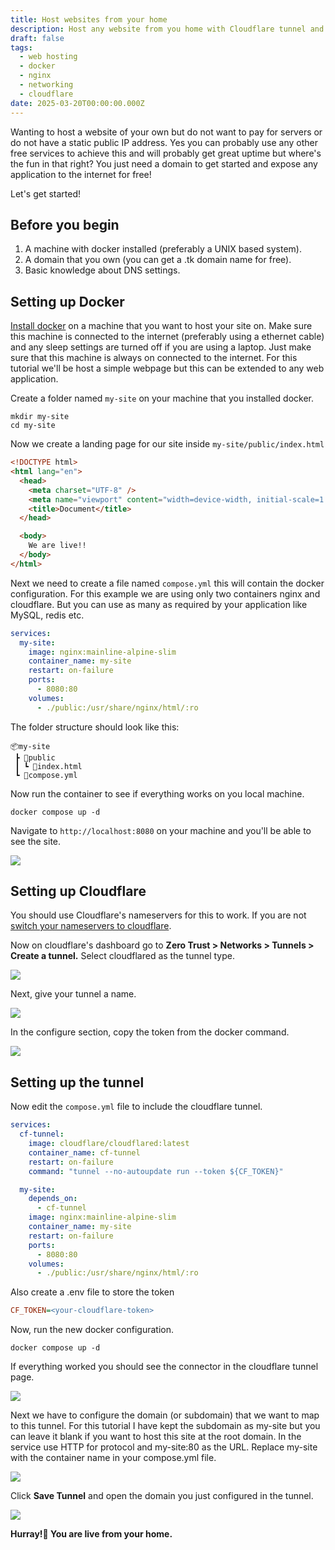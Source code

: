 ```yaml
---
title: Host websites from your home
description: Host any website from you home with Cloudflare tunnel and docker
draft: false
tags:
  - web hosting
  - docker
  - nginx
  - networking
  - cloudflare
date: 2025-03-20T00:00:00.000Z
---
```

Wanting to host a website of your own but do not want to pay for servers or do not have a static public IP address. Yes you can probably use any other free services to achieve this and will probably get great uptime but where's the fun in that right? You just need a domain to get started and expose any application to the internet for free!

Let's get started!

## Before you begin

1. A machine with docker installed (preferably a UNIX based system).
2. A domain that you own (you can get a .tk domain name for free).
3. Basic knowledge about DNS settings.

## Setting up Docker

[Install docker](https://docs.docker.com/engine/install/) on a machine that you want to host your site on. Make sure this machine is connected to the internet (preferably using a ethernet cable) and any sleep settings are turned off if you are using a laptop. Just make sure that this machine is always on connected to the internet. For this tutorial we'll be host a simple webpage but this can be extended to any web application.

Create a folder named `my-site` on your machine that you installed docker.

```shell
mkdir my-site
cd my-site
```

Now we create a landing page for our site inside `my-site/public/index.html`

```html
<!DOCTYPE html>
<html lang="en">
  <head>
    <meta charset="UTF-8" />
    <meta name="viewport" content="width=device-width, initial-scale=1.0" />
    <title>Document</title>
  </head>

  <body>
    We are live!!
  </body>
</html>
```

Next we need to create a file named `compose.yml` this will contain the docker configuration. For this example we are using only two containers nginx and cloudflare. But you can use as many as required by your application like MySQL, redis etc.

```yaml
services:
  my-site:
    image: nginx:mainline-alpine-slim
    container_name: my-site
    restart: on-failure
    ports:
      - 8080:80
    volumes:
      - ./public:/usr/share/nginx/html/:ro
```

The folder structure should look like this:

```
📦my-site
 ┣ 📂public
 ┃ ┗ 📜index.html
 ┗ 📜compose.yml
```

Now run the container to see if everything works on you local machine.

```shell
docker compose up -d
```

Navigate to `http://localhost:8080` on your machine and you'll be able to see the site.

![](1.webp)

## Setting up Cloudflare

You should use Cloudflare's nameservers for this to work. If you are not [switch your nameservers to cloudflare](https://developers.cloudflare.com/dns/zone-setups/full-setup/setup/).

Now on cloudflare's dashboard go to **Zero Trust > Networks > Tunnels > Create a tunnel.** Select cloudflared as the tunnel type.

![](2.webp)

Next, give your tunnel a name.

![](3.webp)

In the configure section, copy the token from the docker command.

![](4.webp)

## Setting up the tunnel

Now edit the `compose.yml` file to include the cloudflare tunnel.

```yaml
services:
  cf-tunnel:
    image: cloudflare/cloudflared:latest
    container_name: cf-tunnel
    restart: on-failure
    command: "tunnel --no-autoupdate run --token ${CF_TOKEN}"

  my-site:
    depends_on:
      - cf-tunnel
    image: nginx:mainline-alpine-slim
    container_name: my-site
    restart: on-failure
    ports:
      - 8080:80
    volumes:
      - ./public:/usr/share/nginx/html/:ro
```

Also create a .env file to store the token

```ini
CF_TOKEN=<your-cloudflare-token>
```

Now, run the new docker configuration.

```shell
docker compose up -d
```

If everything worked you should see the connector in the cloudflare tunnel page.

![](5.webp)

Next we have to configure the domain (or subdomain) that we want to map to this tunnel. For this tutorial I have kept the subdomain as my-site but you can leave it blank if you want to host this site at the root domain. In the service use HTTP for protocol and my-site:80 as the URL. Replace my-site with the container name in your compose.yml file.

![](6.webp)

Click **Save Tunnel** and open the domain you just configured in the tunnel.

![](7.webp)

**Hurray!🎉 You are live from your home.**
